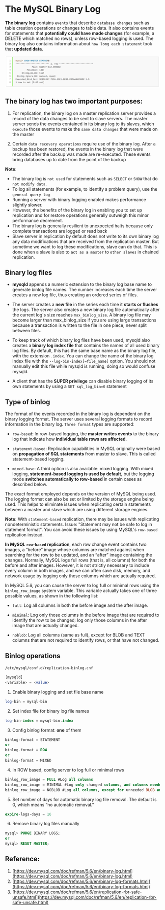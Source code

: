# The MySQL Binary Log
**The binary log** contains `events` that describe `database changes` such as table creation operations or changes to table data. It also contains events for statements that **potentially could have made changes** (for example, a DELETE which matched no rows), unless row-based logging is used. The binary log also contains information about `how long each statement` took that **updated data**.

![Binlog](image/master-binlog.png)

## The binary log has two important purposes:
1. For replication, the binary log on a master replication server provides a record of the data changes to be sent to slave servers.
   The master server sends the events contained in its binary log to its slaves, 
   which `execute` those events to make the `same data changes` that were made on the master

2. Certain `data recovery operations` require use of the binary log. After a backup has been restored, 
   the events in the binary log that were recorded after the backup was made are re-executed.
   These events bring databases up to date from the point of the backup

**Note:** 
+ The binary log is `not used` for statements such as `SELECT` or `SHOW` that do `not modify data`. 
+ To log all statements (for example, to identify a problem query), use the `general query log`
+ Running a server with binary logging enabled makes performance slightly slower. 
+ However, the benefits of the binary log in enabling you to set up replication and for restore operations generally outweigh this minor performance decrement.
+ The binary log is generally resilient to unexpected halts because only complete transactions are logged or read back
+ Slave server in replication  by default does not write to its own binary log any data modifications that are received from the replication master. 
But sometime we want to log these modifications, slave can do that. This is done when a slave is also to `act as a master` to `other slaves` in chained replication. 

## Binary log files
- **mysqld** appends a numeric extension to the binary log base name to generate binlog file names.
  The number increases each time the server creates a new log file, thus creating an ordered series of files.

- The server creates a **new file** in the series each time it **starts or flushes** the logs. 
  The server also creates a new binary log file automatically after the current log's size reaches `max_binlog_size`. 
  A binary log file may become larger than max_binlog_size if you are using large transactions because a transaction is written to the file in one piece, never split between files.

- To keep track of which binary log files have been used, mysqld also creates a **binary log index file** that contains the names of all used binary log files. By default, this has the same base name as the binary log file, with the extension `.index`. You can change the name of the binary log index file with the `--log-bin-index[=file_name]` option. You should not manually edit this file while mysqld is running; doing so would confuse mysqld.
- A client that has the **SUPER privilege** can disable binary logging of its own statements by using a `SET sql_log_bin=0` statement

## Type of binlog
The format of the events recorded in the binary log is dependent on the binary logging format. The server uses several logging formats to record information in the binary log. `Three format` types are supported:

- `row-based`: In row-based logging, the **master writes events** to the binary log that indicate how **individual table rows are affected**.

- `statement-based`: Replication capabilities in MySQL originally were based on **propagation of SQL statements** from master to slave. This is called statement-based logging. 

- `mixed-base`: A third option is also available: mixed logging. With mixed logging, **statement-based logging is used by default**, but the logging mode **switches automatically to row-based** in certain cases as described below. 

The exact format employed depends on the version of MySQL being used. The logging format can also be set or limited by the storage engine being used. This helps to eliminate issues when replicating certain statements between a master and slave which are using different storage engines
  
**Note:**
With `statement-based` replication, there may be issues with replicating nondeterministic statements. Issue: "Statement may not be safe to log in statement format". You can avoid these issues by using MySQL's `row-based` replication instead.

**In MySQL `row-based` replication**, each row change event contains two images, a “before” image whose columns are matched against when searching for the row to be updated, and an “after” image containing the changes. Normally, MySQL logs full rows (that is, all columns) for both the before and after images. However, it is not strictly necessary to include every column in both images, and we can often save disk, memory, and network usage by logging only those columns which are actually required.

In MySQL 5.6, you can cause the server to log full or minimal rows using the `binlog_row_image` system variable. This variable actually takes one of three possible values, as shown in the following list:

- `full`: Log all columns in both the before image and the after image.

- `minimal`: Log only those columns in the before image that are required to identify the row to be changed; log only those columns in the after image that are actually changed.

- `noblob`: Log all columns (same as full), except for BLOB and TEXT columns that are not required to identify rows, or that have not changed.

## Binlog operations
`/etc/mysql/conf.d/replication-binlog.cnf`
```sql
[mysqld]
<variable> = <value>
```

1. Enable binary logging and set file base name
```sql
log-bin = mysql-bin
```

2. Set index file for binary log file names
```sql
log-bin-index = mysql-bin.index
```

3. Config binlog format: **one** of them
```sql
binlog-format = STATEMENT
or
binlog-format = ROW
or
binlog-format = MIXED 
```

4. In ROW based, config server to log full or minimal rows
```sql
binlog_row_image = FULL #Log all columns
binlog_row_image = MINIMAL #Log only changed columns, and columns needed to identify rows
binlog_row_image = NOBLOB #Log all columns, except for unneeded BLOB and TEXT columns
```

5. Set number of days for automatic binary log file removal. The default is 0, which means “no automatic removal.”
```sql
expire-logs-days = 10
```

6. Remove binary log files manually
```sql
mysql> PURGE BINARY LOGS;
or
mysql> RESET MASTER;
```

## Reference:
1. [https://dev.mysql.com/doc/refman/5.6/en/binary-log.html](https://dev.mysql.com/doc/refman/5.6/en/binary-log.html)
2. [https://dev.mysql.com/doc/refman/5.6/en/binary-log-formats.html](https://dev.mysql.com/doc/refman/5.6/en/binary-log-formats.html)
3. [https://dev.mysql.com/doc/refman/5.6/en/replication-rbr-safe-unsafe.html](https://dev.mysql.com/doc/refman/5.6/en/replication-rbr-safe-unsafe.html)